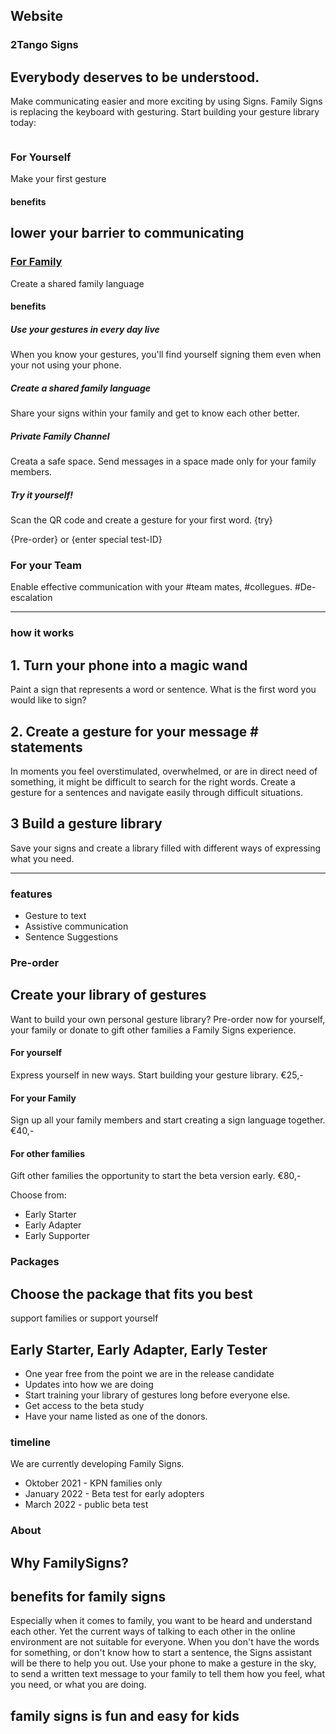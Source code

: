 ## Website

<!--index 2tangosigns page-->

### 2Tango Signs
## Everybody deserves to be understood.

Make communicating easier and more exciting by using Signs. 
Family Signs is replacing the keyboard with gesturing.
Start building your gesture library today:

<image that shows gesturing in the sky>


### For Yourself
Make your first gesture
  
#### benefits
## lower your barrier to communicating

### [For Family](familysigns.app/get-started)
Create a shared family language
  
#### benefits 
  
##### Use your gestures in every day live
When you know your gestures, you'll find yourself signing them even when your not using your phone.  
  
##### Create a shared family language
Share your signs within your family and get to know each other better.
  
##### Private Family Channel
Creata a safe space. Send messages in a space made only for your family members.

#####  Try it yourself!
Scan the QR code and create a gesture for your first word.
{try}


{Pre-order} or {enter special test-ID}

### For your Team
Enable effective communication with your #team mates, #collegues. #De-escalation

---
  

### how it works
## 1. Turn your phone into a magic wand
Paint a sign that represents a word or sentence. What is the first word you would like to sign?

## 2. Create a gesture for your message # statements
In moments you feel overstimulated, overwhelmed, or are in direct need of something, it might be difficult to search for the right words. Create a gesture for a sentences and navigate easily through difficult situations.

## 3 Build a gesture library
Save your signs and create a library filled with different ways of expressing what you need.

---
### features
- Gesture to text
- Assistive communication
- Sentence Suggestions




<!-- pre-order page -->

### Pre-order
## Create your library of gestures
Want to build your own personal gesture library? Pre-order now for yourself, your family or donate to gift other families a Family Signs experience.

#### For yourself
Express yourself in new ways. Start building your gesture library.
€25,-

#### For your Family
Sign up all your family members and start creating a sign language together.
€40,-

#### For other families
Gift other families the opportunity to start the beta version early.
€80,-

Choose from:
- Early Starter
- Early Adapter
- Early Supporter

### Packages
## Choose the package that fits you best
support families or support yourself

## Early Starter, Early Adapter, Early Tester

- One year free from the point we are in the release candidate
- Updates into how we are doing
- Start training your library of gestures long before everyone else.
- Get access to the beta study
- Have your name listed as one of the donors.

### timeline
We are currently developing Family Signs. 

- Oktober 2021 - KPN families only
- January 2022 - Beta test for early adopters
- March 2022 - public beta test


<!-- about page -->

### About
## Why FamilySigns?
  
## benefits for family signs
  
Especially when it comes to family, you want to be heard and understand each other.
Yet the current ways of talking to each other in the online environment are not suitable for everyone. 
When you don't have the words for something, or don't know how to start a sentence, the Signs assistant will be there to help you out. 
Use your phone to make a gesture in the sky, 
  to send a written text message to your family to tell them how you feel, 
  what you need, or what you are doing.

## family signs is fun and easy for kids
